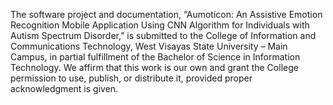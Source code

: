 The software project and documentation, “Aumoticon: An Assistive Emotion Recognition Mobile Application Using CNN Algorithm for Individuals with Autism Spectrum Disorder,” is submitted to the College of Information and Communications Technology, West Visayas State University – Main Campus, in partial fulfillment of the Bachelor of Science in Information Technology. 
We affirm that this work is our own and grant the College permission to use, publish, or distribute it, provided proper acknowledgment is given.

